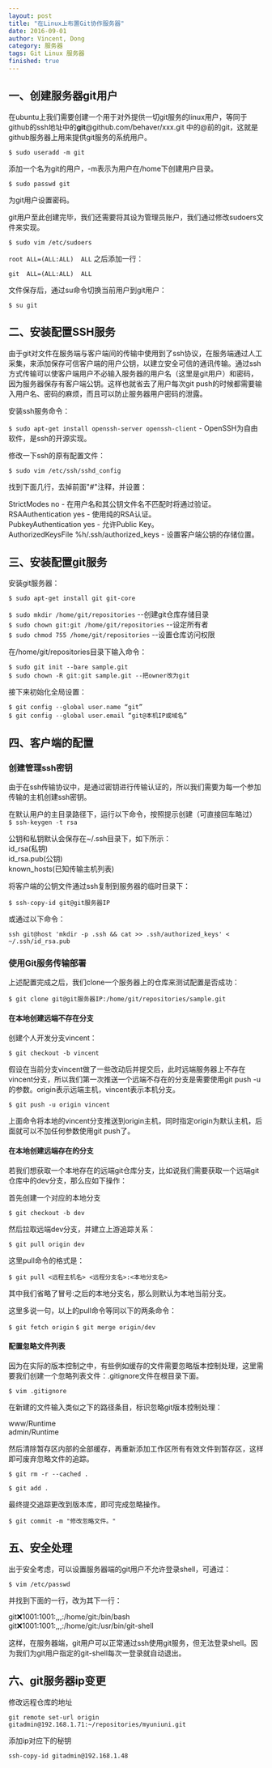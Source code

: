 ```yaml
---
layout: post
title: "在Linux上布置Git协作服务器"
date: 2016-09-01
author: Vincent, Dong
category: 服务器
tags: Git Linux 服务器
finished: true
---
```


## 一、创建服务器git用户

在ubuntu上我们需要创建一个用于对外提供一切git服务的linux用户，等同于github的ssh地址中的**git**@github.com/behaver/xxx.git
中的@前的git，这就是github服务器上用来提供git服务的系统用户。

`$ sudo useradd -m git`

添加一个名为git的用户，-m表示为用户在/home下创建用户目录。

`$ sudo passwd git`

为git用户设置密码。

git用户至此创建完毕，我们还需要将其设为管理员账户，我们通过修改sudoers文件来实现。

`$ sudo vim /etc/sudoers`

`root ALL=(ALL:ALL)  ALL` 之后添加一行：

`git  ALL=(ALL:ALL)  ALL`

文件保存后，通过su命令切换当前用户到git用户：

`$ su git`

## 二、安装配置SSH服务

由于git对文件在服务端与客户端间的传输中使用到了ssh协议，在服务端通过人工采集，来添加保存可信客户端的用户公钥，以建立安全可信的通讯传输。通过ssh方式传输可以使客户端用户不必输入服务器的用户名（这里是git用户）和密码，因为服务器保存有客户端公钥。这样也就省去了用户每次git push的时候都需要输入用户名、密码的麻烦，而且可以防止服务器用户密码的泄露。

安装ssh服务命令：

`$ sudo apt-get install openssh-server openssh-client`           - OpenSSH为自由软件，是ssh的开源实现。

修改一下ssh的原有配置文件：

`$ sudo vim /etc/ssh/sshd_config`

找到下面几行，去掉前面"#"注释，并设置：

StrictModes  no     - 在用户名和其公钥文件名不匹配时将通过验证。  
RSAAuthentication yes   - 使用纯的RSA认证。  
PubkeyAuthentication yes    - 允许Public Key。  
AuthorizedKeysFile     %h/.ssh/authorized_keys  - 设置客户端公钥的存储位置。

## 三、安装配置git服务

安装git服务器：

`$ sudo apt-get install git git-core`

`$ sudo mkdir /home/git/repositories`      --创建git仓库存储目录  
`$ sudo chown git:git /home/git/repositories`     --设定所有者  
`$ sudo chmod 755 /home/git/repositories`     --设置仓库访问权限  

在/home/git/repositories目录下输入命令：

`$ sudo git init --bare sample.git`  
`$ sudo chown -R git:git sample.git --把owner改为git`

接下来初始化全局设置：

`$ git config --global user.name “git”`  
`$ git config --global user.email “git@本机IP或域名”`

## 四、客户端的配置

### 创建管理ssh密钥

由于在ssh传输协议中，是通过密钥进行传输认证的，所以我们需要为每一个参加传输的主机创建ssh密钥。

在默认用户的主目录路径下，运行以下命令，按照提示创建（可直接回车略过）  
`$ ssh-keygen -t rsa`

公钥和私钥默认会保存在~/.ssh目录下，如下所示：  
id_rsa(私钥)  
id_rsa.pub(公钥)  
known_hosts(已知传输主机列表)

将客户端的公钥文件通过ssh复制到服务器的临时目录下：

`$ ssh-copy-id git@git服务器IP`

或通过以下命令：

`ssh git@host 'mkdir -p .ssh && cat >> .ssh/authorized_keys' < ~/.ssh/id_rsa.pub`

### 使用Git服务传输部署

上述配置完成之后，我们clone一个服务器上的仓库来测试配置是否成功：

`$ git clone git@git服务器IP:/home/git/repositories/sample.git`

#### 在本地创建远端不存在分支

创建个人开发分支vincent：

`$ git checkout -b vincent`

假设在当前分支vincent做了一些改动后并提交后，此时远端服务器上不存在vincent分支，所以我们第一次推送一个远端不存在的分支是需要使用git push -u的参数。origin表示远端主机，vincent表示本机分支。

`$ git push -u origin vincent`

上面命令将本地的vincent分支推送到origin主机，同时指定origin为默认主机，后面就可以不加任何参数使用git push了。

#### 在本地创建远端存在的分支

若我们想获取一个本地存在的远端git仓库分支，比如说我们需要获取一个远端git仓库中的dev分支，那么应如下操作：

首先创建一个对应的本地分支

`$ git checkout -b dev`

然后拉取远端dev分支，并建立上游追踪关系：

`$ git pull origin dev`

这里pull命令的格式是：

`$ git pull <远程主机名> <远程分支名>:<本地分支名>`

其中我们省略了冒号:之后的本地分支名，那么则默认为本地当前分支。

这里多说一句，以上的pull命令等同以下的两条命令：

`$ git fetch origin`
`$ git merge origin/dev`

#### 配置忽略文件列表

因为在实际的版本控制之中，有些例如缓存的文件需要忽略版本控制处理，这里需要我们创建一个忽略列表文件：.gitignore文件在根目录下面。

`$ vim .gitignore`

在新建的文件输入类似之下的路径条目，标识忽略git版本控制处理：

www/Runtime  
admin/Runtime  

然后清除暂存区内部的全部缓存，再重新添加工作区所有有效文件到暂存区，这样即可废弃忽略文件的追踪。

`$ git rm -r --cached .`

`$ git add .`

最终提交追踪更改到版本库，即可完成忽略操作。

`$ git commit -m "修改忽略文件。"`

## 五、安全处理

出于安全考虑，可以设置服务器端的git用户不允许登录shell，可通过：

`$ vim /etc/passwd`

并找到下面的一行，改为其下一行：

git:x:1001:1001:,,,:/home/git:/bin/bash  
git:x:1001:1001:,,,:/home/git:/usr/bin/git-shell

这样，在服务器端，git用户可以正常通过ssh使用git服务，但无法登录shell。因为我们为git用户指定的git-shell每次一登录就自动退出。

## 六、git服务器ip变更

修改远程仓库的地址

`git remote set-url origin gitadmin@192.168.1.71:~/repositories/myuniuni.git`

添加ip对应下的秘钥

`ssh-copy-id gitadmin@192.168.1.48`

